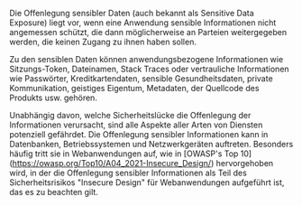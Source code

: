 Die Offenlegung sensibler Daten (auch bekannt als Sensitive Data Exposure) liegt vor, wenn eine Anwendung sensible Informationen nicht angemessen schützt, die dann möglicherweise an Parteien weitergegeben werden, die keinen Zugang zu ihnen haben sollen.

Zu den sensiblen Daten können anwendungsbezogene Informationen wie Sitzungs-Token, Dateinamen, Stack Traces oder vertrauliche Informationen wie Passwörter, Kreditkartendaten, sensible Gesundheitsdaten, private Kommunikation, geistiges Eigentum, Metadaten, der Quellcode des Produkts usw. gehören.

Unabhängig davon, welche Sicherheitslücke die Offenlegung der Informationen verursacht, sind alle Aspekte aller Arten von Diensten potenziell gefährdet. Die Offenlegung sensibler Informationen kann in Datenbanken, Betriebssystemen und Netzwerkgeräten auftreten. Besonders häufig tritt sie in Webanwendungen auf, wie in [OWASP's Top 10] (https://owasp.org/Top10/A04_2021-Insecure_Design/) hervorgehoben wird, in der die Offenlegung sensibler Informationen als Teil des Sicherheitsrisikos "Insecure Design" für Webanwendungen aufgeführt ist, das es zu beachten gilt.